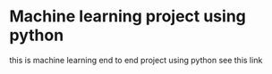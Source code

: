 # Machine learning project using python
this is machine learning end to end project  using python see this link 
